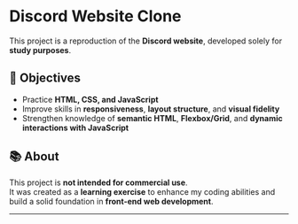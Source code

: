# Discord Website Clone  

This project is a reproduction of the **Discord website**, developed solely for **study purposes**.  

## 🎯 Objectives  
- Practice **HTML, CSS, and JavaScript**  
- Improve skills in **responsiveness**, **layout structure**, and **visual fidelity**  
- Strengthen knowledge of **semantic HTML**, **Flexbox/Grid**, and **dynamic interactions with JavaScript**  

## 📚 About  
This project is **not intended for commercial use**.  
It was created as a **learning exercise** to enhance my coding abilities and build a solid foundation in **front-end web development**.  

---
